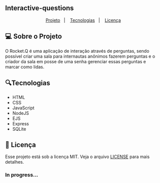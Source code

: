 ## Interactive-questions

<p align="center">
  <a href="#-sobre-o-projeto">Projeto</a>&nbsp;&nbsp;&nbsp;|&nbsp;&nbsp;&nbsp;
  <a href="#tecnologias">Tecnologias</a>&nbsp;&nbsp;&nbsp;|&nbsp;&nbsp;&nbsp;
  <a href="#-licença">Licença</a>
</p>

## 💻 Sobre o Projeto

O Rocket.Q é uma aplicação de interação através de perguntas, sendo possível criar uma sala para internautas anônimos fazerem perguntas e o criador da sala em posse de uma senha gerenciar essas perguntas e marcar como lidas.

## 🔍Tecnologias

- HTML
- CSS
- JavaScript
- NodeJS
- EJS
- Express
- SQLite

## 📝 Licença

Esse projeto está sob a licença MIT. Veja o arquivo [LICENSE](LICENSE) para mais detalhes.

### In progress...
